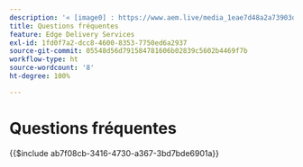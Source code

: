 ```yaml
---
description: '« [image0] : https://www.aem.live/media_1eae7d48a2a73903d8c880cb8cf2dcfad47f73291.png#width=1600&height=1200 »'
title: Questions fréquentes
feature: Edge Delivery Services
exl-id: 1fd0f7a2-dcc8-4600-8353-7750ed6a2937
source-git-commit: 05548d56d791584781606b02839c5602b4469f7b
workflow-type: ht
source-wordcount: '8'
ht-degree: 100%

---
```


# Questions fréquentes

{{$include ab7f08cb-3416-4730-a367-3bd7bde6901a}}
